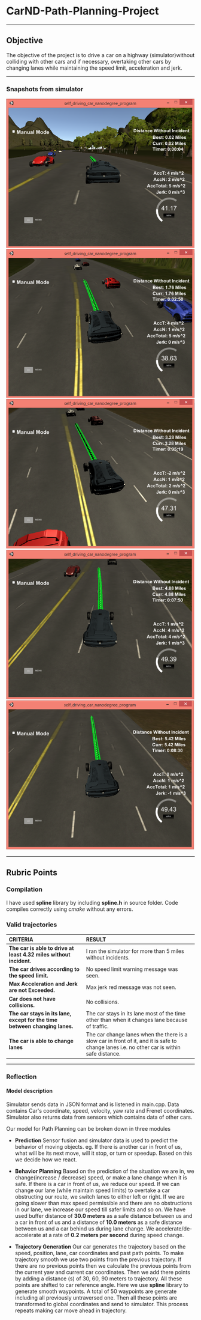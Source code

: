 # CarND-Path-Planning-Project
***
## Objective
The objective of the project is to drive a car on a highway (simulator)without colliding with other cars and if necessary, overtaking other cars by changing lanes while maintaining the speed limit, acceleration and jerk.
***

### Snapshots from simulator
![snapshot](./output/Path_planning_1.png)
![snapshot](./output/Path_planning_2.png)
![snapshot](./output/Path_planning_3.png)
![snapshot](./output/Path_planning_4.png)
![snapshot](./output/Path_planning_5.png)
***

## Rubric Points
### Compilation
I have used **spline** library by including **spline.h** in source folder. Code compiles correctly using *cmake* without any errors.

### Valid trajectories

|   CRITERIA	| RESULT   	|
|:---	|:---	|
|   **The car is able to drive at least 4.32 miles without incident.**	|  I ran the simulator for more than 5 miles without incidents. 	|
| **The car drives according to the speed limit.**  	|   No speed limit warning message was seen.	|
| **Max Acceleration and Jerk are not Exceeded.**  	|   Max jerk red message was not seen.	|
|  **Car does not have collisions.**	|   No collisions.	|
| **The car stays in its lane, except for the time between changing lanes.**  	|   The car stays in its lane most of the time other than when it changes lane because of traffic.	|
| **The car is able to change lanes**  	|  The car change lanes when the there is a slow car in front of it, and it is safe to change lanes i.e. no other car is within safe distance.	|
***
### Reflection

#### Model description

Simulator sends data in JSON format and is listened in main.cpp. Data contains Car's coordinate, speed, velocity, yaw rate and Frenet coordinates. Simulator also returns data from sensors which contains data of other cars.

Our model for Path Planning can be broken down in three modules

* **Prediction**
Sensor fusion and simulator data is used to predict the behavior of moving objects. eg. If there is another car in front of us, what will be its next move, will it stop, or turn or speedup. Based on this we decide how we react.

* **Behavior Planning**
Based on the prediction of the situation we are in, we change(increase / decrease) speed, or make a lane change when it is safe. If there is a car in front of us, we reduce our speed. If we can change our lane (while maintain speed limits) to overtake a car obstructing our route, we switch lanes to either left or right. If we are going slower than max speed permissible and there are no obstructions in our lane, we increase our speed till safer limits and so on.
We have used buffer distance of **30.0 meters** as a safe distance between us and a car in front of us and a distance of **10.0 meters** as a safe distance between us and a car behind us during lane change.
We accelerate/de-accelerate at a rate of **0.2 meters per second** during speed change.

* **Trajectory Generation**
 Our car generates the trajectory based on the speed, position, lane, car coordinates and past path points. To make trajectory smooth we use two points from the previous trajectory. If there are no previous points then we calculate the previous points from the current yaw and current car coordinates.  Then we add there points by adding a distance (s) of 30, 60, 90 meters to trajectory. All these points are shifted to car reference angle.
 Here we use **spline** library to generate smooth waypoints. A total of 50 waypoints are generate including all previously untraversed one. Then all these points are transformed to global coordinates and send to simulator. This process repeats making car move ahead in trajectory.
 